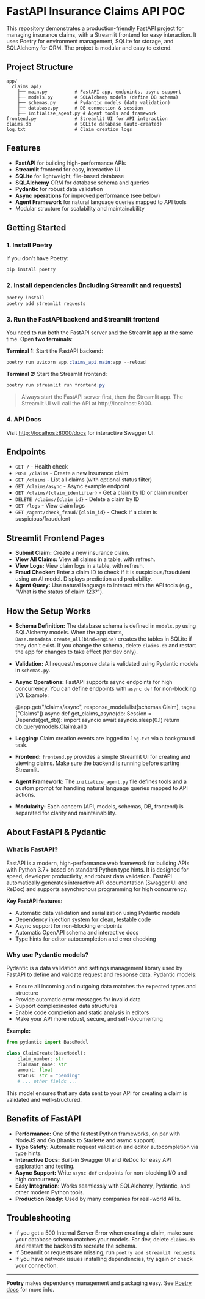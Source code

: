 # FastAPI Insurance Claims API POC

This repository demonstrates a production-friendly FastAPI project for managing insurance claims, with a Streamlit frontend for easy interaction. It uses Poetry for environment management, SQLite for storage, and SQLAlchemy for ORM. The project is modular and easy to extend.

## Project Structure

```
app/
  claims_api/
    ├── main.py          # FastAPI app, endpoints, async support
    ├── models.py        # SQLAlchemy models (define DB schema)
    ├── schemas.py       # Pydantic models (data validation)
    ├── database.py      # DB connection & session
    ├── initialize_agent.py # Agent tools and framework
frontend.py              # Streamlit UI for API interaction
claims.db                # SQLite database (auto-created)
log.txt                  # Claim creation logs
```



## Features
- **FastAPI** for building high-performance APIs
- **Streamlit** frontend for easy, interactive UI
- **SQLite** for lightweight, file-based database
- **SQLAlchemy** ORM for database schema and queries
- **Pydantic** for robust data validation
- **Async operations** for improved performance (see below)
- **Agent Framework** for natural language queries mapped to API tools
- Modular structure for scalability and maintainability



## Getting Started

### 1. Install Poetry
If you don't have Poetry:
```powershell
pip install poetry
```

### 2. Install dependencies (including Streamlit and requests)
```powershell
poetry install
poetry add streamlit requests
```


### 3. Run the FastAPI backend and Streamlit frontend

You need to run both the FastAPI server and the Streamlit app at the same time. Open **two terminals**:

**Terminal 1:** Start the FastAPI backend:
```powershell
poetry run uvicorn app.claims_api.main:app --reload
```

**Terminal 2:** Start the Streamlit frontend:
```powershell
poetry run streamlit run frontend.py
```

> Always start the FastAPI server first, then the Streamlit app. The Streamlit UI will call the API at http://localhost:8000.

### 4. API Docs
Visit [http://localhost:8000/docs](http://localhost:8000/docs) for interactive Swagger UI.


## Endpoints
- `GET /` - Health check
- `POST /claims` - Create a new insurance claim
- `GET /claims` - List all claims (with optional status filter)
- `GET /claims/async` - Async example endpoint
- `GET /claims/{claim_identifier}` - Get a claim by ID or claim number
- `DELETE /claims/{claim_id}` - Delete a claim by ID
- `GET /logs` - View claim logs
- `GET /agent/check_fraud/{claim_id}` - Check if a claim is suspicious/fraudulent


## Streamlit Frontend Pages
- **Submit Claim:** Create a new insurance claim.
- **View All Claims:** View all claims in a table, with refresh.
- **View Logs:** View claim logs in a table, with refresh.
- **Fraud Checker:** Enter a claim ID to check if it is suspicious/fraudulent using an AI model. Displays prediction and probability.
- **Agent Query:** Use natural language to interact with the API tools (e.g., "What is the status of claim 123?").


## How the Setup Works
- **Schema Definition:** The database schema is defined in `models.py` using SQLAlchemy models. When the app starts, `Base.metadata.create_all(bind=engine)` creates the tables in SQLite if they don't exist. If you change the schema, delete `claims.db` and restart the app for changes to take effect (for dev only).
- **Validation:** All request/response data is validated using Pydantic models in `schemas.py`.
- **Async Operations:** FastAPI supports async endpoints for high concurrency. You can define endpoints with `async def` for non-blocking I/O. Example:

    @app.get("/claims/async", response_model=list[schemas.Claim], tags=["Claims"])
    async def get_claims_async(db: Session = Depends(get_db)):
        import asyncio
        await asyncio.sleep(0.1)
        return db.query(models.Claim).all()

- **Logging:** Claim creation events are logged to `log.txt` via a background task.
- **Frontend:** `frontend.py` provides a simple Streamlit UI for creating and viewing claims. Make sure the backend is running before starting Streamlit.
- **Agent Framework:** The `initialize_agent.py` file defines tools and a custom prompt for handling natural language queries mapped to API actions.
- **Modularity:** Each concern (API, models, schemas, DB, frontend) is separated for clarity and maintainability.



## About FastAPI & Pydantic

### What is FastAPI?
FastAPI is a modern, high-performance web framework for building APIs with Python 3.7+ based on standard Python type hints. It is designed for speed, developer productivity, and robust data validation. FastAPI automatically generates interactive API documentation (Swagger UI and ReDoc) and supports asynchronous programming for high concurrency.

**Key FastAPI features:**
- Automatic data validation and serialization using Pydantic models
- Dependency injection system for clean, testable code
- Async support for non-blocking endpoints
- Automatic OpenAPI schema and interactive docs
- Type hints for editor autocompletion and error checking

### Why use Pydantic models?
Pydantic is a data validation and settings management library used by FastAPI to define and validate request and response data. Pydantic models:
- Ensure all incoming and outgoing data matches the expected types and structure
- Provide automatic error messages for invalid data
- Support complex/nested data structures
- Enable code completion and static analysis in editors
- Make your API more robust, secure, and self-documenting

**Example:**
```python
from pydantic import BaseModel

class ClaimCreate(BaseModel):
    claim_number: str
    claimant_name: str
    amount: float
    status: str = "pending"
    # ... other fields ...
```
This model ensures that any data sent to your API for creating a claim is validated and well-structured.

## Benefits of FastAPI
- **Performance:** One of the fastest Python frameworks, on par with NodeJS and Go (thanks to Starlette and async support).
- **Type Safety:** Automatic request validation and editor autocompletion via type hints.
- **Interactive Docs:** Built-in Swagger UI and ReDoc for easy API exploration and testing.
- **Async Support:** Write `async def` endpoints for non-blocking I/O and high concurrency.
- **Easy Integration:** Works seamlessly with SQLAlchemy, Pydantic, and other modern Python tools.
- **Production Ready:** Used by many companies for real-world APIs.

## Troubleshooting
- If you get a 500 Internal Server Error when creating a claim, make sure your database schema matches your models. For dev, delete `claims.db` and restart the backend to recreate the schema.
- If Streamlit or requests are missing, run `poetry add streamlit requests`.
- If you have network issues installing dependencies, try again or check your connection.

---

**Poetry** makes dependency management and packaging easy. See [Poetry docs](https://python-poetry.org/docs/) for more info.
